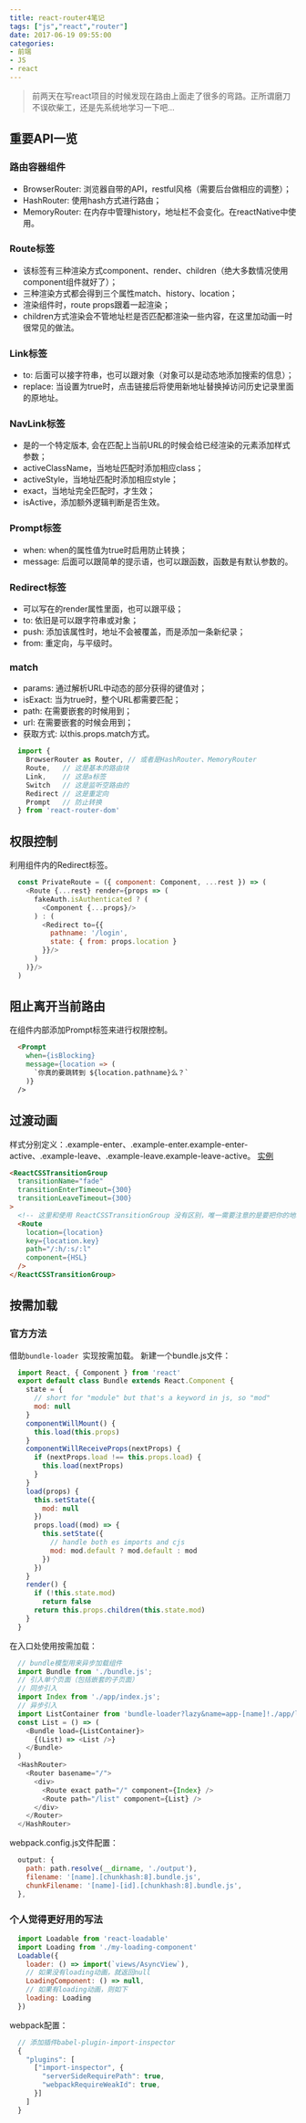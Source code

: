 ```yaml
---
title: react-router4笔记
tags: ["js","react","router"]
date: 2017-06-19 09:55:00
categories:
- 前端
- JS
- react
---
```

> 前两天在写react项目的时候发现在路由上面走了很多的弯路。正所谓磨刀不误砍柴工，还是先系统地学习一下吧...

<!-- more -->
## 重要API一览
### 路由容器组件
- BrowserRouter: 浏览器自带的API，restful风格（需要后台做相应的调整）；
- HashRouter: 使用hash方式进行路由；
- MemoryRouter: 在内存中管理history，地址栏不会变化。在reactNative中使用。

### Route标签
- 该标签有三种渲染方式component、render、children（绝大多数情况使用component组件就好了）；
- 三种渲染方式都会得到三个属性match、history、location；
- 渲染组件时，route props跟着一起渲染；
- children方式渲染会不管地址栏是否匹配都渲染一些内容，在这里加动画一时很常见的做法。

### Link标签
- to: 后面可以接字符串，也可以跟对象（对象可以是动态地添加搜索的信息）；
- replace: 当设置为true时，点击链接后将使用新地址替换掉访问历史记录里面的原地址。

### NavLink标签
- <NavLink>是<Link>的一个特定版本, 会在匹配上当前URL的时候会给已经渲染的元素添加样式参数；
- activeClassName，当地址匹配时添加相应class；
- activeStyle，当地址匹配时添加相应style；
- exact，当地址完全匹配时，才生效；
- isActive，添加额外逻辑判断是否生效。

### Prompt标签
- when: when的属性值为true时启用防止转换；
- message: 后面可以跟简单的提示语，也可以跟函数，函数是有默认参数的。

### Redirect标签
- <Redirect/>可以写在<Route/>的render属性里面，也可以跟<Route/>平级；
- to: 依旧是可以跟字符串或对象；
- push: 添加该属性时，地址不会被覆盖，而是添加一条新纪录；
- from: 重定向，与<Route/>平级时。

### match
- params: 通过解析URL中动态的部分获得的键值对；
- isExact: 当为true时，整个URL都需要匹配；
- path: 在需要嵌套<Route/>的时候用到；
- url: 在需要嵌套<Link/>的时候会用到；
- 获取方式: 以this.props.match方式。

```js
  import {
    BrowserRouter as Router, // 或者是HashRouter、MemoryRouter
    Route,   // 这是基本的路由块
    Link,    // 这是a标签
    Switch   // 这是监听空路由的
    Redirect // 这是重定向
    Prompt   // 防止转换  
  } from 'react-router-dom'
```
## 权限控制
利用组件内的Redirect标签。
```js
  const PrivateRoute = ({ component: Component, ...rest }) => (
    <Route {...rest} render={props => (
      fakeAuth.isAuthenticated ? (
        <Component {...props}/>
      ) : (
        <Redirect to={{
          pathname: '/login',
          state: { from: props.location }
        }}/>
      )
    )}/>
  )
```
## 阻止离开当前路由
在组件内部添加Prompt标签来进行权限控制。
```html
  <Prompt
    when={isBlocking}
    message={location => (
      `你真的要跳转到 ${location.pathname}么？`
    )}
  />
```
## 过渡动画
样式分别定义：.example-enter、.example-enter.example-enter-active、.example-leave、.example-leave.example-leave-active。
[实例](https://segmentfault.com/a/1190000009687861)
```html
<ReactCSSTransitionGroup
  transitionName="fade"
  transitionEnterTimeout={300}
  transitionLeaveTimeout={300}
>
  <!-- 这里和使用 ReactCSSTransitionGroup 没有区别，唯一需要注意的是要把你的地址（location）传入「Route」里使它可以在动画切换的时候匹配之前的地址。 -->
  <Route
    location={location}
    key={location.key}
    path="/:h/:s/:l"
    component={HSL}
  />
</ReactCSSTransitionGroup>
```
## 按需加载
### 官方方法
借助`bundle-loader `实现按需加载。
新建一个bundle.js文件：
```js
  import React, { Component } from 'react'
  export default class Bundle extends React.Component {
    state = {
      // short for "module" but that's a keyword in js, so "mod"
      mod: null
    }
    componentWillMount() {
      this.load(this.props)
    }
    componentWillReceiveProps(nextProps) {
      if (nextProps.load !== this.props.load) {
        this.load(nextProps)
      }
    }
    load(props) {
      this.setState({
        mod: null
      })
      props.load((mod) => {
        this.setState({
          // handle both es imports and cjs
          mod: mod.default ? mod.default : mod
        })
      })
    }
    render() {
      if (!this.state.mod)
        return false
      return this.props.children(this.state.mod)
    }
  }
```
在入口处使用按需加载：
```js
  // bundle模型用来异步加载组件
  import Bundle from './bundle.js';
  // 引入单个页面（包括嵌套的子页面）
  // 同步引入
  import Index from './app/index.js';
  // 异步引入
  import ListContainer from 'bundle-loader?lazy&name=app-[name]!./app/list.js';
  const List = () => (
    <Bundle load={ListContainer}>
      {(List) => <List />}
    </Bundle>
  )
  <HashRouter>
    <Router basename="/">
      <div>
        <Route exact path="/" component={Index} />
        <Route path="/list" component={List} />
      </div>
    </Router>
  </HashRouter>
```
webpack.config.js文件配置：
```js
  output: {
    path: path.resolve(__dirname, './output'),
    filename: '[name].[chunkhash:8].bundle.js',
    chunkFilename: '[name]-[id].[chunkhash:8].bundle.js',
  },
```
### 个人觉得更好用的写法
```js
  import Loadable from 'react-loadable'
  import Loading from './my-loading-component'
  Loadable({
    loader: () => import(`views/AsyncView`),
    // 如果没有loading动画，就返回null
    LoadingComponent: () => null,
    // 如果有loading动画，则如下
    loading: Loading
  })
```
webpack配置：
```js
  // 添加插件babel-plugin-import-inspector
  {
    "plugins": [
      ["import-inspector", {
        "serverSideRequirePath": true,
        "webpackRequireWeakId": true,
      }]
    ]
  }
```
